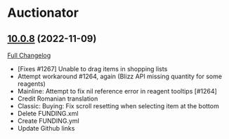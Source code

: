 # Auctionator

## [10.0.8](https://github.com/Auctionator/Auctionator/tree/10.0.8) (2022-11-09)
[Full Changelog](https://github.com/Auctionator/Auctionator/compare/10.0.7...10.0.8) 

- [Fixes #1267] Unable to drag items in shopping lists  
- Attempt workaround #1264, again (Blizz API missing quantity for some reagents)  
- Mainline: Attempt to fix nil reference error in reagent tooltips [#1264]  
- Credit Romanian translation  
- Classic: Buying: Fix scroll resetting when selecting item at the bottom  
- Delete FUNDING.xml  
- Create FUNDING.yml  
- Update Github links  
